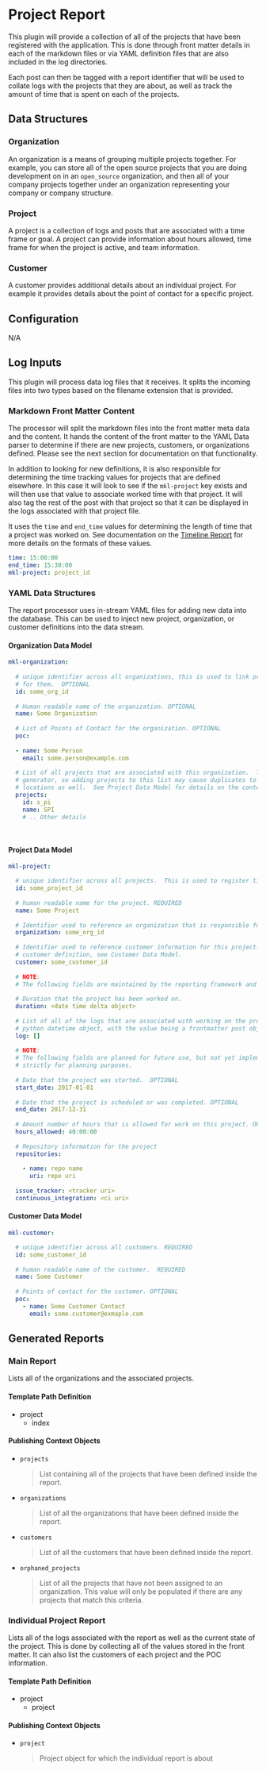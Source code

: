 # Project Report

This plugin will provide a collection of all of the projects that have been registered with the 
application.  This is done through front matter details in each of the markdown files or via YAML
definition files that are also included in the log directories.

Each post can then be tagged with a report identifier that will be used to collate logs with the
projects that they are about, as well as track the amount of time that is spent on each of the 
projects.

## Data Structures

### Organization

An organization is a means of grouping multiple projects together.  For example, you can store all of the open source
projects that you are doing development on in an `open_source` organization, and then all of your company projects 
together under an organization representing your company or company structure.

### Project

A project is a collection of logs and posts that are associated with a time frame or goal.  A project can provide 
information about hours allowed, time frame for when the project is active, and team information.

### Customer

A customer provides additional details about an individual project.  For example it provides details about the point of
contact for a specific project.  

## Configuration

N/A

## Log Inputs

This plugin will process data log files that it receives.  It splits the incoming files into two types based on the 
filename extension that is provided.  

### Markdown Front Matter Content

The processor will split the markdown files into the front matter meta data and the content.  It hands the content of 
the front matter to the YAML Data parser to determine if there are new projects, customers, or organizations defined. 
Please see the next section for documentation on that functionality.

In addition to looking for new definitions, it is also responsible for determining the time tracking values for projects
that are defined elsewhere.  In this case it will look to see if the `mkl-project` key exists and will then use that 
value to associate worked time with that project.  It will also tag the rest of the post with that project so that it 
can be displayed in the logs associated with that project file.

It uses the `time` and `end_time` values for determining the length of time that a project was worked on.  See 
documentation on the [Timeline Report](timeline.md) for more details on the formats of these values. 

```yaml
time: 15:00:00
end_time: 15:30:00
mkl-project: project_id
```

### YAML Data Structures

The report processor uses in-stream YAML files for adding new data into the database.  This can be used to inject new
project, organization, or customer definitions into the data stream.  

#### Organization Data Model

```yaml
mkl-organization:
  
  # unique identifier across all organizations, this is used to link projects to the organizations that are responsible
  # for them.  OPTIONAL
  id: some_org_id
  
  # Human readable name of the organization. OPTIONAL
  name: Some Organization
  
  # List of Points of Contact for the organization. OPTIONAL
  poc:
  
  - name: Some Person
    email: some.person@example.com
   
  # List of all projects that are associated with this organization.  This data structure is populated by the report
  # generator, so adding projects to this list may cause duplicates to be registered, if they are defined in other
  # locations as well.  See Project Data Model for details on the contents of this definition. 
  projects:
    id: s_pi
    name: SPI
    # .. Other details
   
    
```

#### Project Data Model

```yaml
mkl-project: 

  # unique identifier across all projects.  This is used to register time worked for each project. REQUIRED
  id: some_project_id
  
  # human readable name for the project. REQUIRED
  name: Some Project
  
  # Identifier used to reference an organization that is responsible for this project. OPTIONAL
  organization: some_org_id
  
  # Identifier used to reference customer information for this project. OPTIONAL Can also be a 
  # customer definition, see Customer Data Model.
  customer: some_customer_id 
  
  # NOTE:
  # The following fields are maintained by the reporting framework and should not be used for storing user-defined data
  
  # Duration that the project has been worked on.
  duration: <date time delta object>
  
  # List of all of the logs that are associated with working on the project.  The keys in this dictionary are a 
  # python datetime object, with the value being a frontmatter post object.
  log: []
  
  # NOTE:
  # The following fields are planned for future use, but not yet implemented or used by the report.  They are here
  # strictly for planning purposes.
  
  # Date that the project was started.  OPTIONAL
  start_date: 2017-01-01
  
  # Date that the project is scheduled or was completed. OPTIONAL
  end_date: 2017-12-31
  
  # Amount number of hours that is allowed for work on this project. OPTIONAL
  hours_allowed: 40:00:00
  
  # Repository information for the project
  repositories:
  
    - name: repo name
      uri: repo uri
      
  issue_tracker: <tracker uri>
  continuous_integration: <ci uri>
```

#### Customer Data Model

```yaml
mkl-customer:

  # unique identifier across all customers. REQUIRED
  id: some_customer_id
  
  # human readable name of the customer.  REQUIRED
  name: Some Customer
  
  # Points of contact for the customer. OPTIONAL
  poc:
    - name: Some Customer Contact
      email: some.customer@exmaple.com
```

## Generated Reports

### Main Report

Lists all of the organizations and the associated projects.

#### Template Path Definition

- project
    - index

#### Publishing Context Objects

- `projects` 

  > List containing all of the projects that have been defined inside the report.
  
- `organizations`

  > List of all the organizations that have been defined inside the report.
  
- `customers`

  > List of all the customers that have been defined inside the report.
  
- `orphaned_projects`

  > List of all the projects that have not been assigned to an organization.  This value will 
  > only be populated if there are any projects that match this criteria.

### Individual Project Report

Lists all of the logs associated with the report as well as the current state of the project. This
is done by collecting all of the values stored in the front matter.  It can also list the customers
of each project and the POC information.

#### Template Path Definition

- project
    - project

#### Publishing Context Objects

- `project`

  > Project object for which the individual report is about
  
